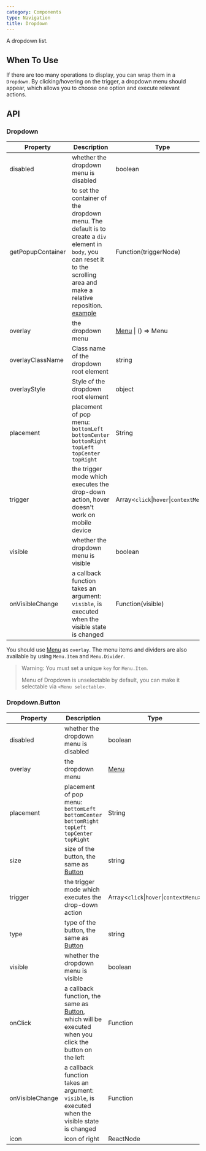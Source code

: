 ```yaml
---
category: Components
type: Navigation
title: Dropdown
---
```


A dropdown list.

## When To Use

If there are too many operations to display, you can wrap them in a `Dropdown`. By clicking/hovering on the trigger, a dropdown menu should appear, which allows you to choose one option and execute relevant actions.

## API

### Dropdown

| Property | Description | Type | Default |
| -------- | ----------- | ---- | ------- |
| disabled | whether the dropdown menu is disabled | boolean | - |
| getPopupContainer | to set the container of the dropdown menu. The default is to create a `div` element in `body`, you can reset it to the scrolling area and make a relative reposition. [example](https://codepen.io/afc163/pen/zEjNOy?editors=0010) | Function(triggerNode) | `() => document.body` |
| overlay | the dropdown menu | [Menu](/components/menu) \| () => Menu | - |
| overlayClassName | Class name of the dropdown root element | string | - |
| overlayStyle | Style of the dropdown root element | object | - |
| placement | placement of pop menu: `bottomLeft` `bottomCenter` `bottomRight` `topLeft` `topCenter` `topRight` | String | `bottomLeft` |
| trigger | the trigger mode which executes the drop-down action, hover doesn't work on mobile device | Array&lt;`click`\|`hover`\|`contextMenu`> | `['hover']` |
| visible | whether the dropdown menu is visible | boolean | - |
| onVisibleChange | a callback function takes an argument: `visible`, is executed when the visible state is changed | Function(visible) | - |

You should use [Menu](/components/menu/) as `overlay`. The menu items and dividers are also available by using `Menu.Item` and `Menu.Divider`.

> Warning: You must set a unique `key` for `Menu.Item`.
>
> Menu of Dropdown is unselectable by default, you can make it selectable via `<Menu selectable>`.

### Dropdown.Button

| Property | Description | Type | Default | Version|
| -------- | ----------- | ---- | ------- |------- |
| disabled | whether the dropdown menu is disabled | boolean | - ||
| overlay | the dropdown menu | [Menu](/components/menu) | - ||
| placement | placement of pop menu: `bottomLeft` `bottomCenter` `bottomRight` `topLeft` `topCenter` `topRight` | String | `bottomLeft` ||
| size | size of the button, the same as [Button](/components/button) | string | `default` ||
| trigger | the trigger mode which executes the drop-down action | Array&lt;`click`\|`hover`\|`contextMenu`> | `['hover']` ||
| type | type of the button, the same as [Button](/components/button) | string | `default` ||
| visible | whether the dropdown menu is visible | boolean | - ||
| onClick | a callback function, the same as [Button](/components/button), which will be executed when you click the button on the left | Function | - ||
| onVisibleChange | a callback function takes an argument: `visible`, is executed when the visible state is changed | Function | - ||
| icon | icon of right | ReactNode | - | 3.17.0 |
